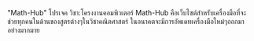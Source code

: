 "Math-Hub"
โปรเจค วิชา:โครงงานคอมพิวเตอร์
Math-Hub คือเว็บไซต์สำหรับเครื่องมือที่จะช่วยทุกคนในด้านของสูตรต่างๆในวิชาคณิตศาสตร์ ในอนาคตจะมีการอัพเดทเครื่องมือใหม่ๆออกมาอย่างมากมาย
 
